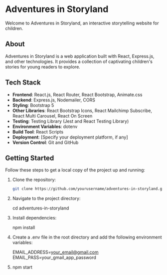 # Adventures in Storyland

Welcome to Adventures in Storyland, an interactive storytelling website for children.

## About

Adventures in Storyland is a web application built with React, Express.js, and other technologies. It provides a collection of captivating children's stories for young readers to explore.

## Tech Stack

- **Frontend**: React.js, React Router, React Bootstrap, Animate.css
- **Backend**: Express.js, Nodemailer, CORS
- **Styling**: Bootstrap 5
- **Other Libraries**: React Bootstrap Icons, React Mailchimp Subscribe, React Multi Carousel, React On Screen
- **Testing**: Testing Library (Jest and React Testing Library)
- **Environment Variables**: dotenv
- **Build Tool**: React Scripts
- **Deployment**: [Specify your deployment platform, if any]
- **Version Control**: Git and GitHub

## Getting Started

Follow these steps to get a local copy of the project up and running:

1. Clone the repository:

   ```bash
   git clone https://github.com/yourusername/adventures-in-storyland.git

2. Navigate to the project directory:

   cd adventures-in-storyland

3. Install dependencies:

   npm install

4. Create a .env file in the root directory and add the following environment variables:

   EMAIL_ADDRESS=your_email@gmail.com
   EMAIL_PASS=your_gmail_app_password

5. npm start

